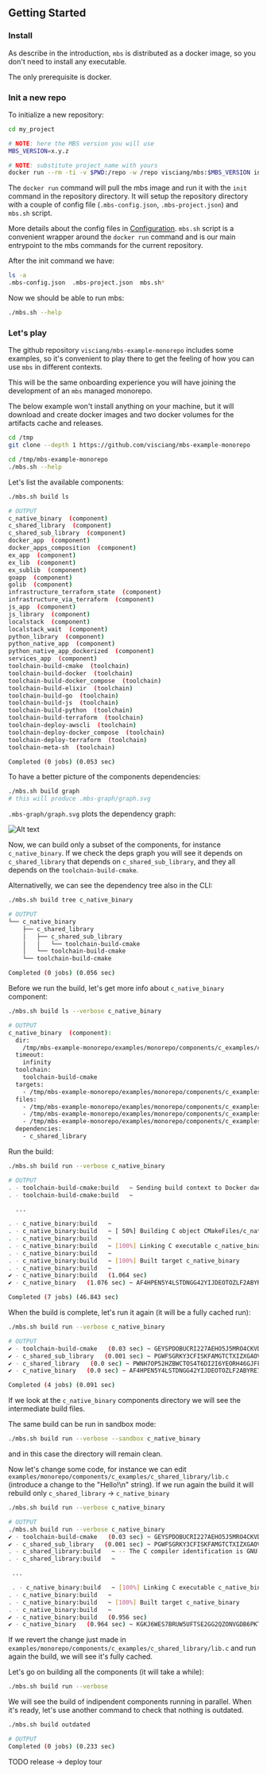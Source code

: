 ## Getting Started


### Install

As describe in the introduction, `mbs` is distributed as a docker image, so you don't need to install any executable.

The only prerequisite is docker.

### Init a new repo

To initialize a new repository:

```sh
cd my_project

# NOTE: here the MBS version you will use
MBS_VERSION=x.y.z

# NOTE: substitute project_name with yours
docker run --rm -ti -v $PWD:/repo -w /repo visciang/mbs:$MBS_VERSION init project_name
```

The `docker run` command will pull the mbs image and run it with the `init` command in the repository directory.
It will setup the repository directory with a couple of config file (`.mbs-config.json`, `.mbs-project.json`) and `mbs.sh` script.

More details about the config files in [Configuration](configuration.md).
`mbs.sh` script is a convenient wrapper around the `docker run` command and is our main entrypoint to the mbs commands for the current repository.

After the init command we have:

```sh
ls -a
.mbs-config.json  .mbs-project.json  mbs.sh*
```

Now we should be able to run mbs:

```sh
./mbs.sh --help
```

### Let's play

The github repository `visciang/mbs-example-monorepo` includes some examples, so it's convenient to play there to get the feeling of how you can use `mbs` in different contexts.

This will be the same onboarding experience you will have joining the development of an `mbs` managed monorepo.

The below example won't install anything on your machine, but it will download and create docker images and two docker volumes for the artifacts cache and releases.

```sh
cd /tmp
git clone --depth 1 https://github.com/visciang/mbs-example-monorepo
```

```sh
cd /tmp/mbs-example-monorepo
./mbs.sh --help
```

Let's list the available components:

```sh
./mbs.sh build ls

# OUTPUT
c_native_binary  (component)
c_shared_library  (component)
c_shared_sub_library  (component)
docker_app  (component)
docker_apps_composition  (component)
ex_app  (component)
ex_lib  (component)
ex_sublib  (component)
goapp  (component)
golib  (component)
infrastructure_terraform_state  (component)
infrastructure_via_terraform  (component)
js_app  (component)
js_library  (component)
localstack  (component)
localstack_wait  (component)
python_library  (component)
python_native_app  (component)
python_native_app_dockerized  (component)
services_app  (component)
toolchain-build-cmake  (toolchain)
toolchain-build-docker  (toolchain)
toolchain-build-docker_compose  (toolchain)
toolchain-build-elixir  (toolchain)
toolchain-build-go  (toolchain)
toolchain-build-js  (toolchain)
toolchain-build-python  (toolchain)
toolchain-build-terraform  (toolchain)
toolchain-deploy-awscli  (toolchain)
toolchain-deploy-docker_compose  (toolchain)
toolchain-deploy-terraform  (toolchain)
toolchain-meta-sh  (toolchain)

Completed (0 jobs) (0.053 sec)
```

To have a better picture of the components dependencies:

```sh
./mbs.sh build graph
# this will produce .mbs-graph/graph.svg
```

`.mbs-graph/graph.svg` plots the dependency graph:

![Alt text](graph.svg)

Now, we can build only a subset of the components, for instance `c_native_binary`.
If we check the deps graph you will see it depends on `c_shared_library` that depends on `c_shared_sub_library`, and they all depends on the `toolchain-build-cmake`.

Alternativelly, we can see the dependency tree also in the CLI:

```sh
./mbs.sh build tree c_native_binary

# OUTPUT
└── c_native_binary
    ├── c_shared_library
    │   ├── c_shared_sub_library
    │   │   └── toolchain-build-cmake
    │   └── toolchain-build-cmake
    └── toolchain-build-cmake

Completed (0 jobs) (0.056 sec)
```

Before we run the build, let's get more info about `c_native_binary` component:

```sh
./mbs.sh build ls --verbose c_native_binary

# OUTPUT
c_native_binary  (component):
  dir:
    /tmp/mbs-example-monorepo/examples/monorepo/components/c_examples/c_native_binary
  timeout:
    infinity
  toolchain:
    toolchain-build-cmake
  targets:
    - /tmp/mbs-example-monorepo/examples/monorepo/components/c_examples/c_native_binary/.build/c_native_binary
  files:
    - /tmp/mbs-example-monorepo/examples/monorepo/components/c_examples/c_native_binary/.mbs-build.json
    - /tmp/mbs-example-monorepo/examples/monorepo/components/c_examples/c_native_binary/CMakeLists.txt
    - /tmp/mbs-example-monorepo/examples/monorepo/components/c_examples/c_native_binary/main.c
  dependencies:
    - c_shared_library
```

Run the build:

```sh
./mbs.sh build run --verbose c_native_binary

# OUTPUT
. - toolchain-build-cmake:build   ~ Sending build context to Docker daemon  4.096kB
. - toolchain-build-cmake:build   ~ 

  ...

. - c_native_binary:build   ~ 
. - c_native_binary:build   ~ [ 50%] Building C object CMakeFiles/c_native_binary.dir/main.c.o
. - c_native_binary:build   ~ 
. - c_native_binary:build   ~ [100%] Linking C executable c_native_binary
. - c_native_binary:build   ~ 
. - c_native_binary:build   ~ [100%] Built target c_native_binary
. - c_native_binary:build   ~ 
✔ - c_native_binary:build   (1.064 sec) 
✔ - c_native_binary   (1.076 sec) ~ AF4HPEN5Y4LSTDNGG42YIJDEOTOZLF2ABYRE7SUJIF5QFLXLSZYA

Completed (7 jobs) (46.843 sec)
```

When the build is complete, let's run it again (it will be a fully cached run):

```sh
./mbs.sh build run --verbose c_native_binary

# OUTPUT
✔ - toolchain-build-cmake   (0.03 sec) ~ GEYSPDOBUCRI227AEHO5J5MRO4CKVD4UWY5CGOWLZG6SDYLOMRDQ
✔ - c_shared_sub_library   (0.001 sec) ~ PGWFSGRKY3CFISKFAMGTCTXIZXGAOVWHDZ54RZY5UAU34HE44Z4A
✔ - c_shared_library   (0.0 sec) ~ PWNH7OP52HZBWCTOS4T6DI2I6YEORH46GJFF24TOG5GGDQWX4R7Q
✔ - c_native_binary   (0.0 sec) ~ AF4HPEN5Y4LSTDNGG42YIJDEOTOZLF2ABYRE7SUJIF5QFLXLSZYA

Completed (4 jobs) (0.091 sec)
```

If we look at the `c_native_binary` components directory we will see the intermediate build files.

The same build can be run in sandbox mode:

```sh
./mbs.sh build run --verbose --sandbox c_native_binary
```

and in this case the directory will remain clean.

Now let's change some code, for instance we can edit `examples/monorepo/components/c_examples/c_shared_library/lib.c` (introduce a change to the "Hello!\n" string).
If we run again the build it will rebuild only `c_shared_library` -> `c_native_binary`

```sh
./mbs.sh build run --verbose c_native_binary

# OUTPUT
./mbs.sh build run --verbose c_native_binary
✔ - toolchain-build-cmake   (0.03 sec) ~ GEYSPDOBUCRI227AEHO5J5MRO4CKVD4UWY5CGOWLZG6SDYLOMRDQ
✔ - c_shared_sub_library   (0.001 sec) ~ PGWFSGRKY3CFISKFAMGTCTXIZXGAOVWHDZ54RZY5UAU34HE44Z4A
. - c_shared_library:build   ~ -- The C compiler identification is GNU 10.2.0
. - c_shared_library:build   ~

 ...

 . - c_native_binary:build   ~ [100%] Linking C executable c_native_binary
. - c_native_binary:build   ~ 
. - c_native_binary:build   ~ [100%] Built target c_native_binary
. - c_native_binary:build   ~ 
✔ - c_native_binary:build   (0.956 sec) 
✔ - c_native_binary   (0.964 sec) ~ KGKJ6WES7BRUW5UFTSE2GG2QZONVGDB6PKTCEEEQ7XAT63XQBM4A
```

If we revert the change just made in `examples/monorepo/components/c_examples/c_shared_library/lib.c` and run again the build, we will see it's fully cached.

Let's go on building all the components (it will take a while):

```sh
./mbs.sh build run --verbose
```

We will see the build of indipendent components running in parallel.
When it's ready, let's use another command to check that nothing is outdated.

```sh
./mbs.sh build outdated

# OUTPUT
Completed (0 jobs) (0.233 sec)
```

TODO release -> deploy tour
